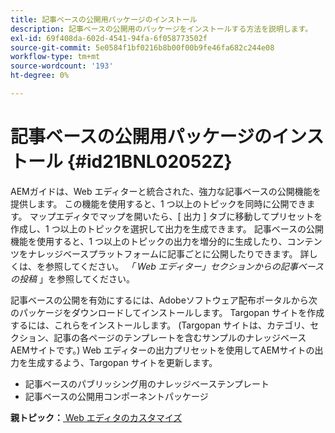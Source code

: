 ```yaml
---
title: 記事ベースの公開用パッケージのインストール
description: 記事ベースの公開用のパッケージをインストールする方法を説明します。
exl-id: 69f408da-602d-4541-94fa-6f058773502f
source-git-commit: 5e0584f1bf0216b8b00f00b9fe46fa682c244e08
workflow-type: tm+mt
source-wordcount: '193'
ht-degree: 0%

---
```


# 記事ベースの公開用パッケージのインストール {#id21BNL02052Z}

AEMガイドは、Web エディターと統合された、強力な記事ベースの公開機能を提供します。 この機能を使用すると、1 つ以上のトピックを同時に公開できます。 マップエディタでマップを開いたら、[ 出力 ] タブに移動してプリセットを作成し、1 つ以上のトピックを選択して出力を生成できます。 記事ベースの公開機能を使用すると、1 つ以上のトピックの出力を増分的に生成したり、コンテンツをナレッジベースプラットフォームに記事ごとに公開したりできます。 詳しくは、を参照してください。 *「 Web エディター」セクションからの記事ベースの投稿* 」を参照してください。

記事ベースの公開を有効にするには、Adobeソフトウェア配布ポータルから次のパッケージをダウンロードしてインストールします。 Targopan サイトを作成するには、これらをインストールします。 \(Targopan サイトは、カテゴリ、セクション、記事の各ページのテンプレートを含むサンプルのナレッジベースAEMサイトです。\) Web エディターの出力プリセットを使用してAEMサイトの出力を生成するよう、Targopan サイトを更新します。

- 記事ベースのパブリッシング用のナレッジベーステンプレート
- 記事ベースの公開用コンポーネントパッケージ

**親トピック：**[ Web エディタのカスタマイズ](conf-web-editor.md)
